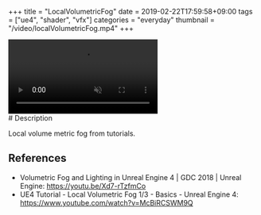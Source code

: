 +++
title = "LocalVolumetricFog"
date = 2019-02-22T17:59:58+09:00
tags = ["ue4", "shader", "vfx"]
categories = "everyday"
thumbnail = "/video/localVolumetricFog.mp4"
+++

<div class="image">
<video autoplay muted loop id="vid" src="/video/localVolumetricFog.mp4" type="video/mp4" style="max-width: 480px;">
</div>

<div class="description">
# Description

Local volume metric fog from tutorials.

## References
- Volumetric Fog and Lighting in Unreal Engine 4 | GDC 2018 | Unreal Engine: https://youtu.be/Xd7-rTzfmCo
- UE4 Tutorial - Local Volumetric Fog 1/3 - Basics - Unreal Engine 4: https://www.youtube.com/watch?v=McBiRCSWM9Q
